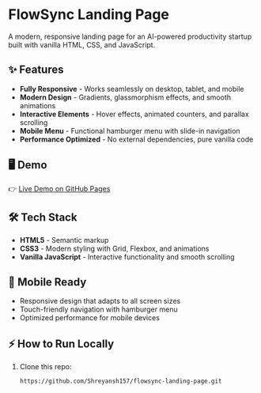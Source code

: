 # FlowSync Landing Page

A modern, responsive landing page for an AI-powered productivity startup built with vanilla HTML, CSS, and JavaScript.

## ✨ Features

- **Fully Responsive** - Works seamlessly on desktop, tablet, and mobile
- **Modern Design** - Gradients, glassmorphism effects, and smooth animations
- **Interactive Elements** - Hover effects, animated counters, and parallax scrolling
- **Mobile Menu** - Functional hamburger menu with slide-in navigation
- **Performance Optimized** - No external dependencies, pure vanilla code

## 🖥️ Demo
👉 [Live Demo on GitHub Pages](https://shreyansh157.github.io/flowsync-landing-page/)  

## 🛠️ Tech Stack

- **HTML5** - Semantic markup
- **CSS3** - Modern styling with Grid, Flexbox, and animations
- **Vanilla JavaScript** - Interactive functionality and smooth scrolling

## 📱 Mobile Ready

- Responsive design that adapts to all screen sizes
- Touch-friendly navigation with hamburger menu
- Optimized performance for mobile devices

## ⚡ How to Run Locally
1. Clone this repo:
   ```bash
   https://github.com/Shreyansh157/flowsync-landing-page.git

